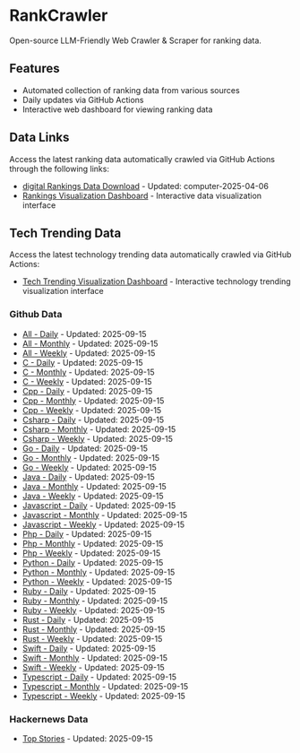 # RankCrawler

Open-source LLM-Friendly Web Crawler & Scraper for ranking data.

## Features

* Automated collection of ranking data from various sources
* Daily updates via GitHub Actions
* Interactive web dashboard for viewing ranking data


## Data Links

Access the latest ranking data automatically crawled via GitHub Actions through the following links:

* [digital Rankings Data Download](https://github.com/chenjy16/RankCrawler/blob/main/data/1688/digital_computer_2025-04-06.json) - Updated: computer-2025-04-06
* [Rankings Visualization Dashboard](https://chenjy16.github.io/RankCrawler/1688_rankings.html) - Interactive data visualization interface




## Tech Trending Data

Access the latest technology trending data automatically crawled via GitHub Actions:

* [Tech Trending Visualization Dashboard](https://chenjy16.github.io/RankCrawler/tech_trending.html) - Interactive technology trending visualization interface

### Github Data

* [All - Daily](https://github.com/chenjy16/RankCrawler/blob/main/data/github/github_all_daily_2025-09-15.json) - Updated: 2025-09-15
* [All - Monthly](https://github.com/chenjy16/RankCrawler/blob/main/data/github/github_all_monthly_2025-09-15.json) - Updated: 2025-09-15
* [All - Weekly](https://github.com/chenjy16/RankCrawler/blob/main/data/github/github_all_weekly_2025-09-15.json) - Updated: 2025-09-15
* [C - Daily](https://github.com/chenjy16/RankCrawler/blob/main/data/github/github_c_daily_2025-09-15.json) - Updated: 2025-09-15
* [C - Monthly](https://github.com/chenjy16/RankCrawler/blob/main/data/github/github_c_monthly_2025-09-15.json) - Updated: 2025-09-15
* [C - Weekly](https://github.com/chenjy16/RankCrawler/blob/main/data/github/github_c_weekly_2025-09-15.json) - Updated: 2025-09-15
* [Cpp - Daily](https://github.com/chenjy16/RankCrawler/blob/main/data/github/github_cpp_daily_2025-09-15.json) - Updated: 2025-09-15
* [Cpp - Monthly](https://github.com/chenjy16/RankCrawler/blob/main/data/github/github_cpp_monthly_2025-09-15.json) - Updated: 2025-09-15
* [Cpp - Weekly](https://github.com/chenjy16/RankCrawler/blob/main/data/github/github_cpp_weekly_2025-09-15.json) - Updated: 2025-09-15
* [Csharp - Daily](https://github.com/chenjy16/RankCrawler/blob/main/data/github/github_csharp_daily_2025-09-15.json) - Updated: 2025-09-15
* [Csharp - Monthly](https://github.com/chenjy16/RankCrawler/blob/main/data/github/github_csharp_monthly_2025-09-15.json) - Updated: 2025-09-15
* [Csharp - Weekly](https://github.com/chenjy16/RankCrawler/blob/main/data/github/github_csharp_weekly_2025-09-15.json) - Updated: 2025-09-15
* [Go - Daily](https://github.com/chenjy16/RankCrawler/blob/main/data/github/github_go_daily_2025-09-15.json) - Updated: 2025-09-15
* [Go - Monthly](https://github.com/chenjy16/RankCrawler/blob/main/data/github/github_go_monthly_2025-09-15.json) - Updated: 2025-09-15
* [Go - Weekly](https://github.com/chenjy16/RankCrawler/blob/main/data/github/github_go_weekly_2025-09-15.json) - Updated: 2025-09-15
* [Java - Daily](https://github.com/chenjy16/RankCrawler/blob/main/data/github/github_java_daily_2025-09-15.json) - Updated: 2025-09-15
* [Java - Monthly](https://github.com/chenjy16/RankCrawler/blob/main/data/github/github_java_monthly_2025-09-15.json) - Updated: 2025-09-15
* [Java - Weekly](https://github.com/chenjy16/RankCrawler/blob/main/data/github/github_java_weekly_2025-09-15.json) - Updated: 2025-09-15
* [Javascript - Daily](https://github.com/chenjy16/RankCrawler/blob/main/data/github/github_javascript_daily_2025-09-15.json) - Updated: 2025-09-15
* [Javascript - Monthly](https://github.com/chenjy16/RankCrawler/blob/main/data/github/github_javascript_monthly_2025-09-15.json) - Updated: 2025-09-15
* [Javascript - Weekly](https://github.com/chenjy16/RankCrawler/blob/main/data/github/github_javascript_weekly_2025-09-15.json) - Updated: 2025-09-15
* [Php - Daily](https://github.com/chenjy16/RankCrawler/blob/main/data/github/github_php_daily_2025-09-15.json) - Updated: 2025-09-15
* [Php - Monthly](https://github.com/chenjy16/RankCrawler/blob/main/data/github/github_php_monthly_2025-09-15.json) - Updated: 2025-09-15
* [Php - Weekly](https://github.com/chenjy16/RankCrawler/blob/main/data/github/github_php_weekly_2025-09-15.json) - Updated: 2025-09-15
* [Python - Daily](https://github.com/chenjy16/RankCrawler/blob/main/data/github/github_python_daily_2025-09-15.json) - Updated: 2025-09-15
* [Python - Monthly](https://github.com/chenjy16/RankCrawler/blob/main/data/github/github_python_monthly_2025-09-15.json) - Updated: 2025-09-15
* [Python - Weekly](https://github.com/chenjy16/RankCrawler/blob/main/data/github/github_python_weekly_2025-09-15.json) - Updated: 2025-09-15
* [Ruby - Daily](https://github.com/chenjy16/RankCrawler/blob/main/data/github/github_ruby_daily_2025-09-15.json) - Updated: 2025-09-15
* [Ruby - Monthly](https://github.com/chenjy16/RankCrawler/blob/main/data/github/github_ruby_monthly_2025-09-15.json) - Updated: 2025-09-15
* [Ruby - Weekly](https://github.com/chenjy16/RankCrawler/blob/main/data/github/github_ruby_weekly_2025-09-15.json) - Updated: 2025-09-15
* [Rust - Daily](https://github.com/chenjy16/RankCrawler/blob/main/data/github/github_rust_daily_2025-09-15.json) - Updated: 2025-09-15
* [Rust - Monthly](https://github.com/chenjy16/RankCrawler/blob/main/data/github/github_rust_monthly_2025-09-15.json) - Updated: 2025-09-15
* [Rust - Weekly](https://github.com/chenjy16/RankCrawler/blob/main/data/github/github_rust_weekly_2025-09-15.json) - Updated: 2025-09-15
* [Swift - Daily](https://github.com/chenjy16/RankCrawler/blob/main/data/github/github_swift_daily_2025-09-15.json) - Updated: 2025-09-15
* [Swift - Monthly](https://github.com/chenjy16/RankCrawler/blob/main/data/github/github_swift_monthly_2025-09-15.json) - Updated: 2025-09-15
* [Swift - Weekly](https://github.com/chenjy16/RankCrawler/blob/main/data/github/github_swift_weekly_2025-09-15.json) - Updated: 2025-09-15
* [Typescript - Daily](https://github.com/chenjy16/RankCrawler/blob/main/data/github/github_typescript_daily_2025-09-15.json) - Updated: 2025-09-15
* [Typescript - Monthly](https://github.com/chenjy16/RankCrawler/blob/main/data/github/github_typescript_monthly_2025-09-15.json) - Updated: 2025-09-15
* [Typescript - Weekly](https://github.com/chenjy16/RankCrawler/blob/main/data/github/github_typescript_weekly_2025-09-15.json) - Updated: 2025-09-15

### Hackernews Data

* [Top Stories](https://github.com/chenjy16/RankCrawler/blob/main/data/hackernews/hackernews_top_2025-09-15.json) - Updated: 2025-09-15


